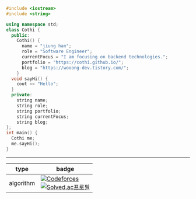 ```c++
#include <iostream>
#include <string>

using namespace std;
class Cothi {
  public:
    Cothi() {
      name = "jiung han";
      role = "Software Engineer";
      currentFocus = "I am focusing on backend technologies.";
      portfolio = "https://cothi.github.io/";
      blog = "https://wooong-dev.tistory.com/";
    }
  void sayHi() {
    cout << "Hello";
  }
  private:
    string name;
    string role;
    string portfolio;
    string currentFocus;
    string blog;
};
int main() {
  Cothi me;
  me.sayHi();
}
```

---
| type | badge|
| ---- |----|
| algorithm |[![Codeforces](https://badges.joonhyung.xyz/codeforces/cothi.svg)](https://codeforces.com/profile/cothi)</br>[![Solved.ac프로필](http://mazassumnida.wtf/api/mini/generate_badge?boj=codethinking)](https://solved.ac/codethinking) |
